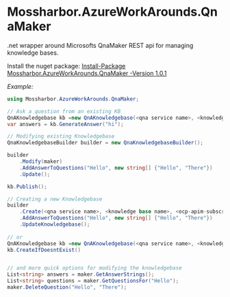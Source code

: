 # Mossharbor.AzureWorkArounds.QnaMaker
.net wrapper around Microsofts QnaMaker REST api for managing knowledge bases.

Install the nuget package:  [Install-Package Mossharbor.AzureWorkArounds.QnaMaker -Version 1.0.1](https://www.nuget.org/packages/Mossharbor.AzureWorkArounds.QnaMaker/1.0.1#)

*Example:*
```cs
using Mossharbor.AzureWorkArounds.QnaMaker;

// Ask a question from an existing KB
QnAKnowledgebase kb =new QnAKnowledgebase(<qna service name>, <knowledge base name>, <ocp-apim-subscription-key>); // TODO enter your credentials in here!!
var answers = kb.GenerateAnswer("hi");

// Modifying existing Knowledgebase
QnaKnowledgebaseBuilder builder = new QnaKnowledgebaseBuilder();

builder
    .Modify(maker)
    .AddAnswerToQuestions("Hello", new string[] {"Hello", "There"})
    .Update();

kb.Publish();

// Creating a new Knowledgebase
builder  
    .Create(<qna service name>, <knowledge base name>, <ocp-apim-subscription-key>)
    .AddAnswerToQuestions("Hello", new string[] {"Hello", "There"})
    .UpdateKnowledgebase();
    
// or 
QnAKnowledgebase kb =new QnAKnowledgebase(<qna service name>, <knowledge base name>, <ocp-apim-subscription-key>); // TODO enter your credentials in here!!
kb.CreateIfDoesntExist()


// and more quick options for modifying the knowledgebase
List<string> answers = maker.GetAnswerStrings();
List<string> questions = maker.GetQuestionsFor("Hello");
maker.DeleteQuestion("Hello", "There");

```

